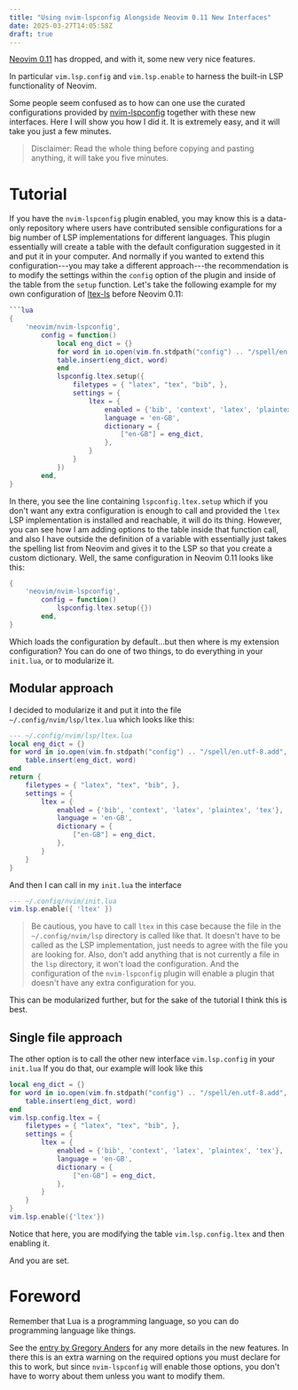 ```yaml
---
title: "Using nvim-lspconfig Alongside Neovim 0.11 New Interfaces"
date: 2025-03-27T14:05:58Z
draft: true
---
```


[Neovim 0.11](https://gpanders.com/blog/whats-new-in-neovim-0-11/) has dropped, and with it, some new very nice features.

In particular `vim.lsp.config` and `vim.lsp.enable` to harness the built-in LSP functionality of Neovim.

Some people seem confused as to how can one use the curated configurations provided by [nvim-lspconfig](https://github.com/neovim/nvim-lspconfig) together with these new interfaces.
Here I will show you how I did it.
It is extremely easy, and it will take you just a few minutes.

> Disclaimer: Read the whole thing before copying and pasting anything, it will take you five minutes.

# Tutorial
If you have the `nvim-lspconfig` plugin enabled, you may know this is a data-only repository where users have contributed sensible configurations for a big number of LSP implementations for different languages.
This plugin essentially will create a table with the default configuration suggested in it and put it in your computer.
And normally if you wanted to extend this configuration---you may take a different approach---the recommendation is to modify the settings within the `config` option of the plugin and inside of the table from the `setup` function.
Let's take the following example for my own configuration of [ltex-ls](https://github.com/valentjn/ltex-ls) before Neovim 0.11:
```lua
```lua
{
    'neovim/nvim-lspconfig',
        config = function()
            local eng_dict = {}
            for word in io.open(vim.fn.stdpath("config") .. "/spell/en.utf-8.add", "r"):lines() do
            table.insert(eng_dict, word)
            end
            lspconfig.ltex.setup({
                filetypes = { "latex", "tex", "bib", },
                settings = {
                    ltex = {
                        enabled = {'bib', 'context', 'latex', 'plaintex', 'tex'},
                        language = 'en-GB',
                        dictionary = {
                            ["en-GB"] = eng_dict,
                        },
                    }
                }
            })
        end,
}
```
In there, you see the line containing `lspconfig.ltex.setup` which if you don't want any extra configuration is enough to call and provided the `ltex` LSP implementation is installed and reachable, it will do its thing.
However, you can see how I am adding options to the table inside that function call, and also I have outside the definition of a variable with essentially just takes the spelling list from Neovim and gives it to the LSP so that you create a custom dictionary.
Well, the same configuration in Neovim 0.11 looks like this:
```lua
{
    'neovim/nvim-lspconfig',
        config = function()
            lspconfig.ltex.setup({})
        end,
}
```
Which loads the configuration by default...but then where is my extension configuration?
You can do one of two things, to do everything in your `init.lua`, or to modularize it.

## Modular approach
I decided to modularize it and put it into the file `~/.config/nvim/lsp/ltex.lua` which looks like this:
```lua
--- ~/.config/nvim/lsp/ltex.lua
local eng_dict = {}
for word in io.open(vim.fn.stdpath("config") .. "/spell/en.utf-8.add", "r"):lines() do
    table.insert(eng_dict, word)
end
return {
    filetypes = { "latex", "tex", "bib", },
    settings = {
        ltex = {
            enabled = {'bib', 'context', 'latex', 'plaintex', 'tex'},
            language = 'en-GB',
            dictionary = {
                ["en-GB"] = eng_dict,
            },
        }
    }
}
```
And then I can call in my `init.lua` the interface
```lua
--- ~/.config/nvim/init.lua
vim.lsp.enable({ 'ltex' })
```
> Be cautious, you have to call `ltex` in this case because the file in the `~/.config/nvim/lsp` directory is called like that. It doesn't have to be called as the LSP implementation, just needs to agree with the file you are looking for.
> Also, don't add anything that is not currently a file in the `lsp` directory, it won't load the configuration. And the configuration of the `nvim-lspconfig` plugin will enable a plugin that doesn't have any extra configuration for you.

This can be modularized further, but for the sake of the tutorial I think this is best.

## Single file approach
The other option is to call the other new interface `vim.lsp.config` in your `init.lua`
If you do that, our example will look like this
```lua
local eng_dict = {}
for word in io.open(vim.fn.stdpath("config") .. "/spell/en.utf-8.add", "r"):lines() do
    table.insert(eng_dict, word)
end
vim.lsp.config.ltex = {
    filetypes = { "latex", "tex", "bib", },
    settings = {
        ltex = {
            enabled = {'bib', 'context', 'latex', 'plaintex', 'tex'},
            language = 'en-GB',
            dictionary = {
                ["en-GB"] = eng_dict,
            },
        }
    }
}
vim.lsp.enable({'ltex'})
```
Notice that here, you are modifying the table `vim.lsp.config.ltex` and then enabling it.

And you are set.

# Foreword
Remember that Lua is a programming language, so you can do programming language like things.

See the [entry by Gregory Anders](https://gpanders.com/blog/whats-new-in-neovim-0-11/) for any more details in the new features.
In there this is an extra warning on the required options you must declare for this to work, but since `nvim-lspconfig` will enable those options, you don't have to worry about them unless you want to modify them.
